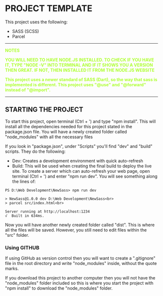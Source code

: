 # **PROJECT TEMPLATE**
This project uses the following: 
 - SASS (SCSS)
 - Parcel


---------------------------------------------------------------------------------

<b style="color: greenyellow;">**NOTES**

YOU WILL NEED TO HAVE NODE.JS INSTALLED. TO CHECK IF YOU HAVE IT, TYPE "NODE -V" INTO TERMINAL AND IF IT SHOWS YOU A VERSION THEN GREAT. IF NOT, THEN INSTALLED IT FROM THE NODE.JS WEBSITE

This project uses a newer standard of SASS (Dart), so the way that sass is implemented is different. This project uses "@use" and "@forward" instead of "@import".</b>

---------------------------------------------------------------------------------


## **STARTING THE PROJECT**

To start this project, open terminal (Ctrl + ') and type "npm install". This will install all the dependencies needed for this project stated in the package.json file. You will have a newly created folder called "node_modules" with all the necessary files

If you look in "package.json", under "Scripts" you'll find "dev" and "build" scripts. They do the following:
 - Dev: Creates a development environment with quick auto-refresh
 - Build: This will be used when creating the final build to deploy the live site.
To create a server which can auto-refresh your web page, open terminal (Ctrl + ') and enter "npm run dev".  You will see something along the lines of: 

```
PS D:\Web Development\NewSass> npm run dev

> NewSass@1.0.0 dev D:\Web Development\NewSass<br>
> parcel src/index.html<br>

Server running at http://localhost:1234 
√  Built in 634ms.
```

Now you will have another newly created folder called "dist". This is where all the files will be saved. However, you still need to edit files within the "src" folder.


### **Using GITHUB** 
If using GitHub as version control then you will want to create a ".gitignore" file in the root directory and write "node_modules" inside, without the quote marks. 

If you download this project to another computer then you will not have the "node_modules" folder included so this is where you start the project with "npm install" to download the "node_modules" folder.
